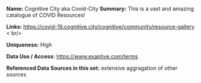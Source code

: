 **Name:** Cognitive City aka Covid-City
**Summary:**
This is a vast and amazing catalogue of COVID Resources!

**Links:** 
https://covid-19.cognitive.city/cognitive/community/resource-gallery
< br/>

**Uniqueness:** High

**Data Use / Access:** https://www.exaptive.com/terms  

**Referenced Data Sources in this set:** extensive aggragation of other sources

